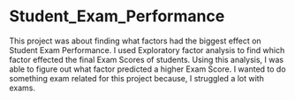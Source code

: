 # Student_Exam_Performance

This project was about finding what factors had the biggest effect on Student Exam Performance. I used Exploratory factor analysis to find which factor effected the final Exam Scores of students. Using this analysis, I was able to figure out what factor predicted a higher Exam Score. I wanted to do something exam related for this project because, I struggled a lot with exams.